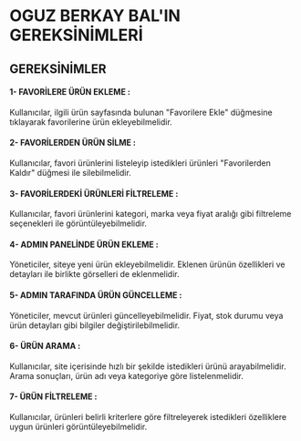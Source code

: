 # OGUZ BERKAY BAL'IN GEREKSİNİMLERİ

## GEREKSİNİMLER

#### 1- FAVORİLERE ÜRÜN EKLEME :
Kullanıcılar, ilgili ürün sayfasında bulunan "Favorilere Ekle" düğmesine tıklayarak favorilerine ürün ekleyebilmelidir.

#### 2- FAVORİLERDEN ÜRÜN SİLME :
 Kullanıcılar, favori ürünlerini listeleyip istedikleri ürünleri "Favorilerden Kaldır" düğmesi ile silebilmelidir.

#### 3- FAVORİLERDEKİ ÜRÜNLERİ FİLTRELEME :
 Kullanıcılar, favori ürünlerini kategori, marka veya fiyat aralığı gibi filtreleme seçenekleri ile görüntüleyebilmelidir.

#### 4- ADMIN PANELİNDE ÜRÜN EKLEME : 
Yöneticiler, siteye yeni ürün ekleyebilmelidir. Eklenen ürünün özellikleri ve detayları ile birlikte görselleri de eklenmelidir.

#### 5- ADMIN TARAFINDA ÜRÜN GÜNCELLEME : 
Yöneticiler, mevcut ürünleri güncelleyebilmelidir. Fiyat, stok durumu veya ürün detayları gibi bilgiler değiştirilebilmelidir.

#### 6- ÜRÜN ARAMA :
Kullanıcılar, site içerisinde hızlı bir şekilde istedikleri ürünü arayabilmelidir. Arama sonuçları, ürün adı veya kategoriye göre listelenmelidir.

#### 7- ÜRÜN FİLTRELEME :
Kullanıcılar, ürünleri belirli kriterlere göre filtreleyerek istedikleri özelliklere uygun ürünleri görüntüleyebilmelidir.
